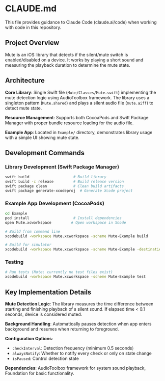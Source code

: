 # CLAUDE.md

This file provides guidance to Claude Code (claude.ai/code) when working with code in this repository.

## Project Overview

Mute is an iOS library that detects if the silent/mute switch is enabled/disabled on a device. It works by playing a short sound and measuring the playback duration to determine the mute state.

## Architecture

**Core Library**: Single Swift file (`Mute/Classes/Mute.swift`) implementing the mute detection logic using AudioToolbox framework. The library uses a singleton pattern (`Mute.shared`) and plays a silent audio file (`mute.aiff`) to detect mute state.

**Resource Management**: Supports both CocoaPods and Swift Package Manager with proper bundle resource loading for the audio file.

**Example App**: Located in `Example/` directory, demonstrates library usage with a simple UI showing mute state.

## Development Commands

### Library Development (Swift Package Manager)
```bash
swift build                    # Build library
swift build -c release         # Build release version
swift package clean            # Clean build artifacts
swift package generate-xcodeproj  # Generate Xcode project
```

### Example App Development (CocoaPods)
```bash
cd Example
pod install                    # Install dependencies
open Mute.xcworkspace         # Open workspace in Xcode

# Build from command line
xcodebuild -workspace Mute.xcworkspace -scheme Mute-Example build

# Build for simulator
xcodebuild -workspace Mute.xcworkspace -scheme Mute-Example -destination 'platform=iOS Simulator,name=iPhone 14' build
```

### Testing
```bash
# Run tests (Note: currently no test files exist)
xcodebuild -workspace Mute.xcworkspace -scheme Mute-Example test
```

## Key Implementation Details

**Mute Detection Logic**: The library measures the time difference between starting and finishing playback of a silent sound. If elapsed time < 0.1 seconds, device is considered muted.

**Background Handling**: Automatically pauses detection when app enters background and resumes when returning to foreground.

**Configuration Options**:
- `checkInterval`: Detection frequency (minimum 0.5 seconds)
- `alwaysNotify`: Whether to notify every check or only on state change
- `isPaused`: Control detection state

**Dependencies**: AudioToolbox framework for system sound playback, Foundation for basic functionality.